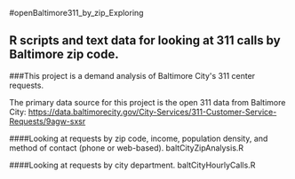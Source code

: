 #openBaltimore311_by_zip_Exploring
## R scripts and text data for looking at 311 calls by Baltimore zip code.

###This project is a demand analysis of Baltimore City's 311 center requests. 

The primary data source for this project is the open 311 data from Baltimore City: https://data.baltimorecity.gov/City-Services/311-Customer-Service-Requests/9agw-sxsr

####Looking at requests by zip code, income, population density, and method of contact (phone or web-based). 
baltCityZipAnalysis.R 

####Looking at requests by city department.
baltCityHourlyCalls.R
